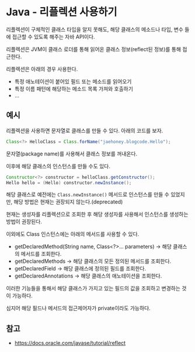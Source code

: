 # Java - 리플렉션 사용하기

리플렉션이 구체적인 클래스 타입을 알지 못해도, 해당 클래스의 메소드나 타입, 변수 들에 접근할 수 있도록 해주는 자바 API이다.

리플렉션은 JVM이 클래스 로더를 통해 읽어온 클래스 정보(reflect된 정보)를 통해 접근한다.

리플렉션은 아래의 경우 사용한다.
- 특정 애노테이션이 붙어있 필드 또는 메소드를 읽어오기
- 특정 이름 패턴에 해당하는 메소드 목록 가져와 호출하기
- ...

## 예시
리플렉션을 사용하면 문자열로 클래스를 만들 수 있다. 아래의 코드를 보자.
```java
Class<?> HelloClass = Class.forName("jaehoney.blogcode.Hello");
```
문자열(package name)를 사용해서 클래스 정보를 꺼내온다.

이후에 해당 클래스의 인스턴스를 만들 수도 있다.
```java
Constructor<?> constructor = helloClass.getConstructor();
Hello hello = (Hello) constructor.newInstance();
```
해당 클래스로 예전에는 `Class.newInstance()` 메서드로 인스턴스를 만들 수 있었지만, 해당 방법은 현재는 권장되지 않는다.(deprecated)

현재는 생성자를 리플렉션으로 조회한 후 해당 생성자를 사용해서 인스턴스를 생성하는 방법이 권장된다.

이외에도 Class 인스턴스에는 아래의 메서드를 사용할 수 있다.
- getDeclaredMethod(String name, Class<?>... parameters) -> 해당 클래스의 메서드를 조회한다.
- getDeclaredMethods -> 해당 클래스의 모든 정의된 메서드를 조회한다.
- getDeclaredField -> 해당 클래스에 정의된 필드를 조회한다.
- getDeclaredAnnotations -> 해당 클래스의 애노테이션을 조회한다.

이러한 기능들을 통해서 해당 클래스가 가지고 있는 필드의 값을 조회하고 변경하는 것이 가능하다.

심지어 해당 필드나 메서드의 접근제어자가 private이라도 가능하다.

## 참고
- https://docs.oracle.com/javase/tutorial/reflect